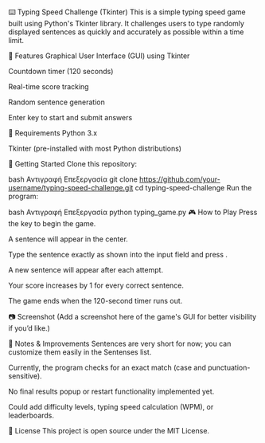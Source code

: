 ⌨️ Typing Speed Challenge (Tkinter)
This is a simple typing speed game built using Python's Tkinter library. It challenges users to type randomly displayed sentences as quickly and accurately as possible within a time limit.

🧩 Features
Graphical User Interface (GUI) using Tkinter

Countdown timer (120 seconds)

Real-time score tracking

Random sentence generation

Enter key to start and submit answers

🧾 Requirements
Python 3.x

Tkinter (pre-installed with most Python distributions)

🚀 Getting Started
Clone this repository:

bash
Αντιγραφή
Επεξεργασία
git clone https://github.com/your-username/typing-speed-challenge.git
cd typing-speed-challenge
Run the program:

bash
Αντιγραφή
Επεξεργασία
python typing_game.py
🎮 How to Play
Press the <Enter> key to begin the game.

A sentence will appear in the center.

Type the sentence exactly as shown into the input field and press <Enter>.

A new sentence will appear after each attempt.

Your score increases by 1 for every correct sentence.

The game ends when the 120-second timer runs out.

📷 Screenshot
(Add a screenshot here of the game's GUI for better visibility if you’d like.)

📌 Notes & Improvements
Sentences are very short for now; you can customize them easily in the Sentenses list.

Currently, the program checks for an exact match (case and punctuation-sensitive).

No final results popup or restart functionality implemented yet.

Could add difficulty levels, typing speed calculation (WPM), or leaderboards.

📄 License
This project is open source under the MIT License.
